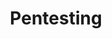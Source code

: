 ---
layout: project_category
title: Pentesting
permalink: /projects/project_categories/pentesting/
---